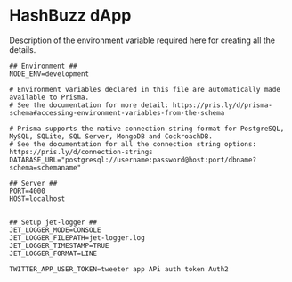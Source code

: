 # HashBuzz dApp

Description of the environment variable required here for creating all the details.

    ## Environment ##
    NODE_ENV=development

    # Environment variables declared in this file are automatically made available to Prisma.
    # See the documentation for more detail: https://pris.ly/d/prisma-schema#accessing-environment-variables-from-the-schema

    # Prisma supports the native connection string format for PostgreSQL, MySQL, SQLite, SQL Server, MongoDB and CockroachDB.
    # See the documentation for all the connection string options: https://pris.ly/d/connection-strings
    DATABASE_URL="postgresql://username:password@host:port/dbname?schema=schemaname"

    ## Server ##
    PORT=4000
    HOST=localhost


    ## Setup jet-logger ##
    JET_LOGGER_MODE=CONSOLE
    JET_LOGGER_FILEPATH=jet-logger.log
    JET_LOGGER_TIMESTAMP=TRUE
    JET_LOGGER_FORMAT=LINE

    TWITTER_APP_USER_TOKEN=tweeter app APi auth token Auth2

